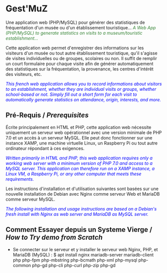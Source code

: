 # Gest'MuZ
Une application web (PHP/MySQL) pour générer des statistiques de fréquentation d'un musée ou d'un établissement touristique...
<span style="color:rgba(0, 100, 0, 0.8">*A Web App (PHP/MySQL) to generate statistics on visits to a museum/touristic establishment...*</span>

Cette application web permet d'enregistrer des informations sur les visiteurs d'un musée ou tout autre établissement touristique, qu'il s'agisse de visites individuelles ou de groupes, scolaires ou non.
Il suffit de remplir un court formulaire pour chaque visite afin de générer automatiquement des statistiques sur la fréquentation, la provenance, les centres d'intérêt des visiteurs, etc.

<span style="color:blue">*This french web application allows you to record informations about visitors to an establishment, whether they are individual visits or groups, whether school-based or not.
Simply fill out a short form for each visit to automatically generate statistics on attendance, origin, interests, and more.*</span>

## Pré-Requis / *Prerequisites*
Écrite principalement en HTML et PHP, cette application web nécessite uniquement un serveur web opérationnel avec une version minimale de PHP 7.0 et un accès à un serveur MySQL. Elle peut donc fonctionner sur une instance XAMP, une machine virtuelle Linux, un Raspberry Pi ou tout autre ordinateur répondant à ces exigences.

<span style="color:blue">*Written primarily in HTML and PHP, this web application requires only a working web server with a minimum version of PHP 7.0 and access to a MySQL server. This application can therefore run on a XAMP instance, a Linux VM, a Raspberry Pi, or any other computer that meets these requirements.*</span>

Les instructions d'installation et d'utilisation suivantes sont basées sur une nouvelle installation de Debian avec Nginx comme serveur Web et MariaDB comme serveur MySQL.

<span style="color:blue">*The following installation and usage instructions are based on a Debian's fresh install with Nginx as web server and MariaDB as MySQL server.*</span>

## Comment Essayer depuis un Systeme Vierge / *How to Try demo from Scratch*

* Se connecter sur le serveur et y installer le serveur web Nginx, PHP, et MariaDB (MySQL) :
$ apt install nginx mariadb-server mariadb-client php php-fpm php-mbstring php-bcmath php-xml php-mysql php-common php-gd php-cli php-curl php-zip php-gd



